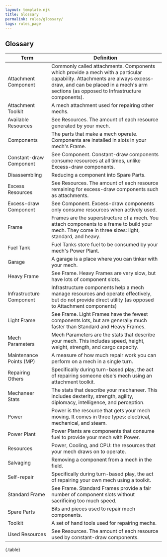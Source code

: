 ```yaml
---
layout: template.njk
title: Glossary
permalink: rules/glossary/
tags: rules_page
---
```

## Glossary

| Term                     | Definition |
| ------------------------ | ---------- |
| Attachment Component     | Commonly called attachments. Components which provide a mech with a particular capability. Attachments are always excess-draw, and can be placed in a mech's arm sections (as opposed to Infrastructure components). |
| Attachment Toolkit       | A mech attachment used for repairing other mechs. |
| Available Resources      | See Resources. The amount of each resource generated by your mech. |
| Components               | The parts that make a mech operate. Components are installed in slots in your mech's Frame. |
| Constant-draw Component  | See Component. Constant-draw components consume resources at all times, unlike Excess-draw components. |
| Disassembling            | Reducing a component into Spare Parts. |
| Excess Resources         | See Resources. The amount of each resource remaining for excess-draw components such as attachments. |
| Excess-draw Component    | See Component. Excess-draw components only consume resources when actively used. |
| Frame                    | Frames are the superstructure of a mech. You attach components to a frame to build your mech. They come in three sizes: light, standard, and heavy. |
| Fuel Tank                | Fuel Tanks store fuel to be consumed by your mech's Power Plant. |
| Garage                   | A garage is a place where you can tinker with your mech. |
| Heavy Frame              | See Frame. Heavy Frames are very slow, but have lots of component slots. |
| Infrastructure Component | Infrastructure components help a mech manage resources and operate effectively, but do not provide direct utility (as opposed to Attachment components) |
| Light Frame              | See Frame. Light Frames have the fewest components lots, but are generally much faster than Standard and Heavy Frames. |
| Mech Parameters          | Mech Parameters are the stats that describe your mech. This includes speed, height, weight, strength, and cargo capacity. |
| Maintenance Points (MP)  | A measure of how much repair work you can perform on a mech in a single turn. |
| Repairing Others         | Specifically during turn-based play, the act of repairing someone else's mech using an attachment toolkit. |
| Mechaneer Stats          | The stats that describe your mechaneer. This includes dexterity, strength, agility, diplomacy, intelligence, and perception. |
| Power                    | Power is the resource that gets your mech moving. It comes in three types: electrical, mechanical, and steam. |
| Power Plant              | Power Plants are components that consume fuel to provide your mech with Power. |
| Resources                | Power, Cooling, and CPU: the resources that your mech draws on to operate. |
| Salvaging                | Removing a component from a mech in the field. |
| Self-repair              | Specifically during turn-based play, the act of repairing your own mech using a toolkit. |
| Standard Frame           | See Frame. Standard Frames provide a fair number of component slots without sacrificing too much speed. |
| Spare Parts              | Bits and pieces used to repair mech components. |
| Toolkit                  | A set of hand tools used for repairing mechs. |
| Used Resources           | See Resources. The amount of each resource used by constant-draw components. |

{.table}